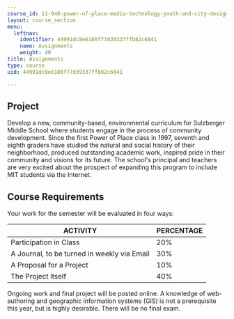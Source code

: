 ```yaml
---
course_id: 11-948-power-of-place-media-technology-youth-and-city-design-and-development-spring-2001
layout: course_section
menu:
  leftnav:
    identifier: 44991dc8e6180f77d39337ffb82c6041
    name: Assignments
    weight: 40
title: Assignments
type: course
uid: 44991dc8e6180f77d39337ffb82c6041

---
```


Project
-------

Develop a new, community-based, environmental curriculum for Sulzberger Middle School where students engage in the process of community development. Since the first Power of Place class in 1997, seventh and eighth graders have studied the natural and social history of their neighborhood, produced outstanding academic work, inspired pride in their community and visions for its future. The school's principal and teachers are very excited about the prospect of expanding this program to include MIT students via the Internet.

Course Requirements
-------------------

Your work for the semester will be evaluated in four ways:

| ACTIVITY | PERCENTAGE |
| --- | --- |
| Participation in Class | 20% |
| A Journal, to be turned in weekly via Email | 30% |
| A Proposal for a Project | 10% |
| The Project itself | 40% 

Ongoing work and final project will be posted online. A knowledge of web-authoring and geographic information systems (GIS) is not a prerequisite this year, but is highly desirable. There will be no final exam.